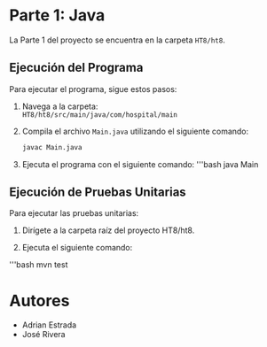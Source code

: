 # Parte 1: Java

La Parte 1 del proyecto se encuentra en la carpeta `HT8/ht8`.

## Ejecución del Programa

Para ejecutar el programa, sigue estos pasos:

1. Navega a la carpeta:  
   `HT8/ht8/src/main/java/com/hospital/main`
   
2. Compila el archivo `Main.java` utilizando el siguiente comando:
   ```bash
   javac Main.java
3. Ejecuta el programa con el siguiente comando:
  '''bash
  java Main
## Ejecución de Pruebas Unitarias

Para ejecutar las pruebas unitarias:

1. Dirígete a la carpeta raíz del proyecto HT8/ht8.

2. Ejecuta el siguiente comando:

  '''bash
  mvn test

# Autores 
- Adrian Estrada
- José Rivera
